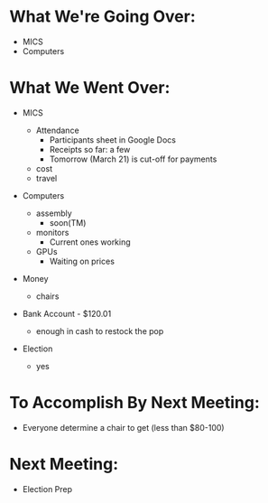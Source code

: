 # What We're Going Over:
- MICS
- Computers

# What We Went Over:  

- MICS
    - Attendance
        - Participants sheet in Google Docs
        - Receipts so far: a few
        - Tomorrow  (March 21) is cut-off for payments
    - cost
    - travel

- Computers
    - assembly
        - soon(TM)
    - monitors
        - Current ones working
    - GPUs
        - Waiting on prices

- Money
    - chairs

- Bank Account - $120.01
    - enough in cash to restock the pop

- Election
    - yes

# To Accomplish By Next Meeting:  
- Everyone determine a chair to get (less than $80-100)

# Next Meeting:
- Election Prep